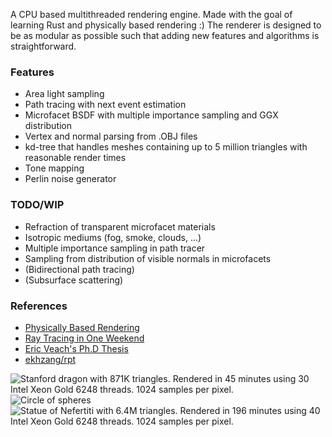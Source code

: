 A CPU based multithreaded rendering engine. Made with the goal of learning Rust and physically based rendering :) The renderer is designed to be as modular as possible such that adding new features and algorithms is straightforward.

### Features
* Area light sampling
* Path tracing with next event estimation
* Microfacet BSDF with multiple importance sampling and GGX distribution
* Vertex and normal parsing from .OBJ files
* kd-tree that handles meshes containing up to 5 million triangles with reasonable render times
* Tone mapping
* Perlin noise generator

### TODO/WIP
* Refraction of transparent microfacet materials
* Isotropic mediums (fog, smoke, clouds, ...)
* Multiple importance sampling in path tracer
* Sampling from distribution of visible normals in microfacets
* (Bidirectional path tracing)
* (Subsurface scattering)

### References
* [Physically Based Rendering](https://www.pbr-book.org/)
* [Ray Tracing in One Weekend](https://raytracing.github.io/)
* [Eric Veach's Ph.D Thesis](http://graphics.stanford.edu/papers/veach_thesis/)
* [ekhzang/rpt](https://github.com/ekzhang/rpt)

![Stanford dragon with 871K triangles. Rendered in 45 minutes using 30 Intel Xeon Gold 6248 threads. 1024 samples per pixel.](https://i.imgur.com/zREVJF3.png)
![Circle of spheres](https://i.imgur.com/3FnSev8.png)
![Statue of Nefertiti with 6.4M triangles. Rendered in 196 minutes using 40 Intel Xeon Gold 6248 threads. 1024 samples per pixel.](https://i.imgur.com/MNgV9xa.png)
